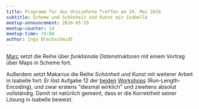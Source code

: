 ```yaml
---
title: Programm für das dreizehnte Treffen am 19. Mai 2016
subtitle: Scheme und Schönheit und Kunst mit Isabelle
meetup-announcement: 2016-05-19
meetup-counter: 14
meetup-time: 19:00
author: Ingo Blechschmidt
---
```


[Marc](https://github.com/mnieper) setzt die Reihe über *funktionale Datenstrukturen* mit einem Vortrag über Maps in Scheme fort.

Außerdem setzt Makarius die Reihe *Schönheit und Kunst* mit weiterer Arbeit in Isabelle fort:
Er löst Aufgabe 12 der
[beiden](https://github.com/curry-club-aux/haskell-workshop/raw/gh-pages/uebung.pdf)
[Workshops](https://github.com/curry-club-aux/haskell-workshop/raw/gh-pages/uebung2.pdf)
(Run-Length-Encoding), und zwar erstens "diesmal wirklich" und zweitens absolut
vollständig. Damit ist natürlich gemeint, dass er die Korrektheit seiner Lösung
in Isabelle beweist.

